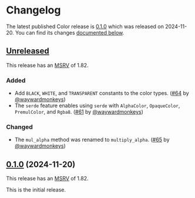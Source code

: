 <!-- Instructions

This changelog follows the patterns described here: <https://keepachangelog.com/en/>.

Subheadings to categorize changes are `added, changed, deprecated, removed, fixed, security`.

-->

# Changelog

The latest published Color release is [0.1.0](#010-2024-11-20) which was released on 2024-11-20.
You can find its changes [documented below](#010-2024-11-20).

## [Unreleased]

This release has an [MSRV][] of 1.82.

### Added

* Add `BLACK`, `WHITE`, and `TRANSPARENT` constants to the color types. ([#64][] by [@waywardmonkeys][])
* The `serde` feature enables using `serde` with `AlphaColor`, `OpaqueColor`, `PremulColor`, and `Rgba8`. ([#61][] by [@waywardmonkeys][])

### Changed

* The `mul_alpha` method was renamed to `multiply_alpha`. ([#65][] by [@waywardmonkeys][])

## [0.1.0][] (2024-11-20)

This release has an [MSRV][] of 1.82.

This is the initial release.

[@waywardmonkeys]: https://github.com/waywardmonkeys

[#61]: https://github.com/linebender/color/pull/61
[#64]: https://github.com/linebender/color/pull/64
[#65]: https://github.com/linebender/color/pull/65

[Unreleased]: https://github.com/linebender/color/compare/v0.1.0...HEAD
[0.1.0]: https://github.com/linebender/color/releases/tag/v0.1.0

[MSRV]: README.md#minimum-supported-rust-version-msrv
